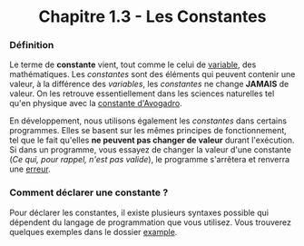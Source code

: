 <center><h1>Chapitre 1.3 - Les Constantes</h1></center>

### Définition

Le terme de **constante** vient, tout comme le celui de [variable](./Variables.md), des mathématiques. Les *constantes* sont des éléments qui peuvent contenir une valeur, à la différence des *variables*, les *constantes* ne change **JAMAIS** de valeur. On les retrouve essentiellement dans les sciences naturelles tel qu'en physique avec la [constante d'Avogadro](https://fr.wikipedia.org/wiki/Nombre_d%27Avogadro "wikipedia.org").

En développement, nous utilisons également les *constantes* dans certains programmes. Elles se basent sur les mêmes principes de fonctionnement, tel que le fait qu'elles **ne peuvent pas changer de valeur** durant l'exécution. Si dans un programme, vous essayez de changer la valeur d'une constante (*Ce qui, pour rappel, n'est pas valide*), le programme s'arrêtera et renverra une [erreur](/ "Erreurs").

### Comment déclarer une constante ?

Pour déclarer les constantes, il existe plusieurs syntaxes possible qui dépendent du langage de programmation que vous utilisez. Vous trouverez quelques exemples dans le dossier [example](./examples "Dossier d'exemple").